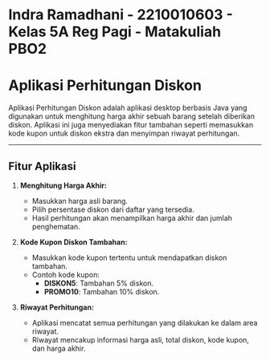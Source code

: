 # Indra Ramadhani - 2210010603 - Kelas 5A Reg Pagi - Matakuliah PBO2
# Aplikasi Perhitungan Diskon

Aplikasi Perhitungan Diskon adalah aplikasi desktop berbasis Java yang digunakan untuk menghitung harga akhir sebuah barang setelah diberikan diskon. Aplikasi ini juga menyediakan fitur tambahan seperti memasukkan kode kupon untuk diskon ekstra dan menyimpan riwayat perhitungan.

---

## Fitur Aplikasi
1. **Menghitung Harga Akhir:**
   - Masukkan harga asli barang.
   - Pilih persentase diskon dari daftar yang tersedia.
   - Hasil perhitungan akan menampilkan harga akhir dan jumlah penghematan.

2. **Kode Kupon Diskon Tambahan:**
   - Masukkan kode kupon tertentu untuk mendapatkan diskon tambahan.
   - Contoh kode kupon:
     - **DISKON5**: Tambahan 5% diskon.
     - **PROMO10**: Tambahan 10% diskon.

3. **Riwayat Perhitungan:**
   - Aplikasi mencatat semua perhitungan yang dilakukan ke dalam area riwayat.
   - Riwayat mencakup informasi harga asli, total diskon, kode kupon, dan harga akhir.
